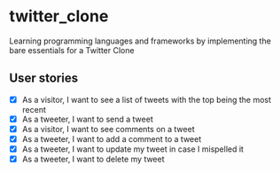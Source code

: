 # twitter_clone

Learning programming languages and frameworks by implementing the bare essentials for a Twitter Clone

## User stories

-   [x] As a visitor, I want to see a list of tweets with the top being the most recent
-   [x] As a tweeter, I want to send a tweet
-   [x] As a visitor, I want to see comments on a tweet
-   [x] As a tweeter, I want to add a comment to a tweet
-   [x] As a tweeter, I want to update my tweet in case I mispelled it
-   [x] As a tweeter, I want to delete my tweet
